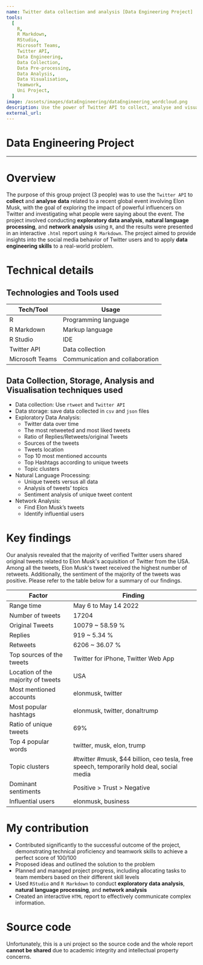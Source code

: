 ```yaml
---
name: Twitter data collection and analysis [Data Engineering Project]
tools:
  [
    R,
    R Markdown,
    RStudio,
    Microsoft Teams,
    Twitter API,
    Data Engineering,
    Data Collection,
    Data Pre-processing,
    Data Analysis,
    Data Visualisation,
    Teamwork,
    Uni Project,
  ]
image: /assets/images/dataEngineering/dataEngineering_wordcloud.png
description: Use the power of Twitter API to collect, analyse and visualise one week of data related to Elon Musk to gain insights into the social media behavior of Twitter users.
external_url:
---
```


# Data Engineering Project

---


# Overview

The purpose of this group project (3 people) was to use the `Twitter API` to **collect** and **analyse** **data** related to a recent global event involving Elon Musk, with the goal of exploring the impact of powerful influencers on Twitter and investigating what people were saying about the event. The project involved conducting **exploratory data analysis**, **natural language processing**, and **network analysis** using `R`, and the results were presented in an interactive `.html` report using `R Markdown`. The project aimed to provide insights into the social media behavior of Twitter users and to apply **data engineering skills** to a real-world problem.

# Technical details

## Technologies and Tools used

| **Tech/Tool**   | **Usage**                       |
| --------------- | ------------------------------- |
| R               | Programming language            |
| R Markdown      | Markup language                 |
| R Studio        | IDE                             |
| Twitter API     | Data collection                 |
| Microsoft Teams | Communication and collaboration |

## Data Collection, Storage, Analysis and Visualisation techniques used

- Data collection: Use `rtweet` and `Twitter API`
- Data storage: save data collected in `csv` and `json` files
- Exploratory Data Analysis:
  - Twitter data over time
  - The most retweeted and most liked tweets
  - Ratio of Replies/Retweets/original Tweets
  - Sources of the tweets
  - Tweets location
  - Top 10 most mentioned accounts
  - Top Hashtags according to unique tweets
  - Topic clusters
- Natural Language Processing:
  - Unique tweets versus all data
  - Analysis of tweets’ topics
  - Sentiment analysis of unique tweet content
- Network Analysis:
  - Find Elon Musk’s tweets
  - Identify influential users

# Key findings

Our analysis revealed that the majority of verified Twitter users shared original tweets related to Elon Musk's acquisition of Twitter from the USA. Among all the tweets, Elon Musk's tweet received the highest number of retweets. Additionally, the sentiment of the majority of the tweets was positive. Please refer to the table below for a summary of our findings.

| **Factor**                         | **Finding**                                                                               |
| ---------------------------------- | ----------------------------------------------------------------------------------------- |
| Range time                         | May 6 to May 14 2022                                                                      |
| Number of tweets                   | 17204                                                                                     |
| Original Tweets                    | 10079 \~ 58.59 %                                                                          |
| Replies                            | 919 \~ 5.34 %                                                                             |
| Retweets                           | 6206 \~ 36.07 %                                                                           |
| Top sources of the tweets          | Twitter for iPhone, Twitter Web App                                                       |
| Location of the majority of tweets | USA                                                                                       |
| Most mentioned accounts            | elonmusk, twitter                                                                         |
| Most popular hashtags              | elonmusk, twitter, donaltrump                                                             |
| Ratio of unique tweets             | 69%                                                                                       |
| Top 4 popular words                | twitter, musk, elon, trump                                                                |
| Topic clusters                     | #twitter #musk, \$44 billion, ceo tesla, free speech, temporarily hold deal, social media |
| Dominant sentiments                | Positive \> Trust \> Negative                                                             |
| Influential users                  | elonmusk, business                                                                        |

# My contribution

- Contributed significantly to the successful outcome of the project, demonstrating technical proficiency and teamwork skills to achieve a perfect score of 100/100
- Proposed ideas and outlined the solution to the problem
- Planned and managed project progress, including allocating tasks to team members based on their different skill levels
- Used `RStudio` and `R Markdown` to conduct **exploratory data analysis**, **natural language processing**, and **network analysis**
- Created an interactive `HTML` report to effectively communicate complex information.

# Source code

Unfortunately, this is a uni project so the source code and the whole report **cannot be shared** due to academic integrity and intellectual property concerns.
